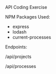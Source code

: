 API Coding Exercise

NPM Packages Used:
- express
- lodash
- current-processes

Endpoints:


/api/projects


/api/processes
